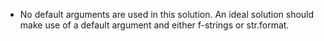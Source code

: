 - No default arguments are used in this solution. An ideal solution should make use of a default argument
  and either f-strings or str.format.
